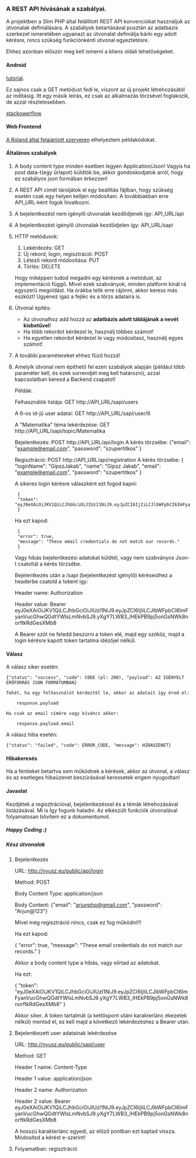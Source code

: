 ### A REST API hívásának a szabályai.

A projektben a Slim PHP által felállított REST API konvenciókat használjuk az útvonalak definiálására.
A szabályok betartásával pusztán az adatbázis szerkezet ismeretében ugyanazt az útvonalat definiálja bárki 
egy adott kérésre, nincs szükség funkciónkénti útvonal egyeztetésre.

Ehhez azonban először meg kell ismerni a kliens oldali lehetőségeket.

#### Android

[tutorial](https://www.londonappdeveloper.com/consuming-a-json-rest-api-in-android/). 

Ez sajnos csak a GET metódust fedi le, viszont az új projekt létrehozásától az indításig.
Itt egy másik leírás, ez csak az alkalmazás törzsével foglakozik, de azzal részletesebben.

[stackowerflow](https://stackoverflow.com/questions/29339565/calling-rest-api-from-an-android-app)

#### Web Frontend

[A Roland által felajánlott szerveren](http://burgervargyros.hu/src/client/public/sample.php) 
elhelyeztem példakódokat.

#### Általános szabályok

1. A body content type minden esetben legyen Application/Json! Vagyis ha post data-t(egy űrlapot) 
    küldtök be, akkor gondoskodjatok arról, hogy ez szabályos json formában érkezzen! 
2. A REST API címét tároljátok el egy beállítás fájlban, hogy szükség esetén csak egy helyen kelljen módosítani.
    A továbbiakban erre API_URL-ként fogok hivatkozni.
3. A bejelentkezést nem igénylő útvonalak kezdődjenek így: API_URL/api
4. A bejelentkezést igénylő útvonalak kezdődjelen így: API_URL/sapi
5. HTTP metódusok:
    1. Lekérdezés: GET
    2. Új rekord, login, regisztráció: POST
    3. Létező rekord módosítása: PUT
    4. Törlés: DELETE
    
    Hogy miképpen tudod megadni egy kérésnek a metódust, az implementáció függő. Mivel ezek szabványok, 
    minden platform kínál rá egyszerű megoldást. Ha órákba telik erre rájönni, akkor keress más eszközt!
    Ugyenez igaz a fejléc és a törzs adataira is.
6. Útvonal építés:
    - Az útvonalhoz add hozzá az **adatbázis adott táblájának a nevét kisbetűvel**!
    - Ha több rekordot kérdezel le, használj többes számot!
    - Ha egyetlen rekordot kérdezel le vagy módosítasz, használj egyes számot!
7. A további paramétereket ehhez fűzd hozzá!
8. Amelyik útvonal nem építhető fel ezen szabályok alapján (például több paraméter kell, 
    és ezek sorrendjét meg kell határozni), azzal kapcsolatban keresd a Backend csapatot!
    
    Példák:
    
    Felhasználók listája: GET http://API_URL/sapi/users
    
    A 6-os id-jű user adatai: GET http://API_URL/sapi/user/6
    
    A "Matematika" téma lekérdezése: GET http://API_URL/sapi/topic/Matematika
    
    Bejelentkezés: POST http://API_URL/api/login
        A kérés törzsébe: {"email": "example@email.com", "password": "szupertitkos" }
        
    Regisztráció: POST http://API_URL/api/registration
            A kérés törzsébe: 
                {
                    "loginName": "GipszJakab", 
                    "name": "Gipsz Jakab",
                    "email": "example@email.com", 
                    "password": "szupertitkos" 
                }
                
    A sikeres login kérésre válaszként ezt fogod kapni:
    
        {
        "token": "eyJ0eXAiOiJKV1QiLCJhbGciOiJIUzI1NiJ9.eyJpZCI6IjIiLCJlbWFpbCI6ImFyanVucGhwQGdtYWlsLmNvbSJ9.yXgY7LWB3_lHEkPB9pj5onGsNWk8norftkRdGesXMb8"
        }
        
    Ha ezt kapod:
    
        {
        "error": true,
        "message": "These email credentials do not match our records."
        }
        
    Vagy hibás bejelentkezési adatokat küldtél, vagy nem szabványos Json-t csatoltál a kérés törzsébe.
    
    Bejelentkezés után a /sapi (bejelentkezést igénylő) kéréseidhez a headerbe csatold a tokent így:
    
    Header name: Authorization
    
    Header value: Bearer eyJ0eXAiOiJKV1QiLCJhbGciOiJIUzI1NiJ9.eyJpZCI6IjIiLCJlbWFpbCI6ImFyanVucGhwQGdtYWlsLmNvbSJ9.yXgY7LWB3_lHEkPB9pj5onGsNWk8norftkRdGesXMb8
    
    A Bearer szót ne feledd beszúrni a token elé, majd egy szóköz, majd a login kérésre kapott token 
    tartalma idézőjel nélkül.
    
#### Válasz

A válasz siker esetén:

    {"status": "success", "code": CODE (pl: 200), "payload": AZ IGÉNYELT ERŐFORRÁS JSON FORMÁTUMBAN}
    
    Tehát, ha egy felhasználót kérdeztél le, akkor az adatait így éred el:
    
        response.payload
    
    Ha csak az email címére vagy kíváncs akkor:
    
        response.payload.email
    
A válasz hiba esetén:

    {"status": "failed", "code": ERROR_CODE, "message": HIBAÜZENET}    
    
#### Hibakeresés

Ha a fentieket betartva sem működnek a kérések, akkor az útvonal, a válasz és az esetleges hibaüzenet 
beszúrásával keressetek engem nyugodtan!
    
#### Javaslat 
Kezdjétek a regisztrációval, bejelentkezéssel és a témák létrehozásával listázásával. Mi is 
Így fogunk haladni. Az elkészült funkciók útvonalával folyamatosan bővítem ez a dokumentumot.
    
##### Happy Coding :)

##### Kész útvonalak

1. Bejelentkezés

    URL: http://nyusz.eu/public/api/login
    
    Method: POST
    
    Body Content Type: application/json
    
    Body Content: {"email": "arjunphp@gmail.com", "password": "Arjun@123"}
    
    Mivel még regisztráció nincs, csak ez fog működni!!!
    
    Ha ezt kapod:
    
    {
    "error": true,
    "message": "These email credentials do not match our records."
    }
    
    Akkor a body content type a hibás, vagy elírtad az adatokat.
    
    Ha ezt:
    
    {
    "token": "eyJ0eXAiOiJKV1QiLCJhbGciOiJIUzI1NiJ9.eyJpZCI6IjIiLCJlbWFpbCI6ImFyanVucGhwQGdtYWlsLmNvbSJ9.yXgY7LWB3_lHEkPB9pj5onGsNWk8norftkRdGesXMb8"
    }
    
    Akkor siker. A token tartalmát (a kettőspont utáni karakterlánc ékezetek nélkül) mentsd el, 
    ez kell majd a következő lekérdezéshez a Bearer után.
    
    
    
2. Bejelentkezett user adatainak lekérdezése

    URL: http://nyusz.eu/public/sapi/user
    
    Method: GET
    
    Header 1 name: Content-Type
    
    Header 1 value: application/json
    
    Header 2 name: Authorization
    
    Header 2 value: Bearer eyJ0eXAiOiJKV1QiLCJhbGciOiJIUzI1NiJ9.eyJpZCI6IjIiLCJlbWFpbCI6ImFyanVucGhwQGdtYWlsLmNvbSJ9.yXgY7LWB3_lHEkPB9pj5onGsNWk8norftkRdGesXMb8
    
    A hosszú karakterlánc egyedi, az előző pontban ezt kaptad vissza. Módosítsd a kérést e-szerint!
    
3. Folyamatban: regisztráció



